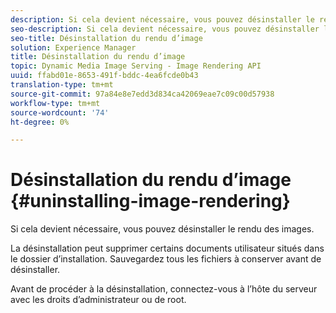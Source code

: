 ```yaml
---
description: Si cela devient nécessaire, vous pouvez désinstaller le rendu des images.
seo-description: Si cela devient nécessaire, vous pouvez désinstaller le rendu des images.
seo-title: Désinstallation du rendu d’image
solution: Experience Manager
title: Désinstallation du rendu d’image
topic: Dynamic Media Image Serving - Image Rendering API
uuid: ffabd01e-8653-491f-bddc-4ea6fcde0b43
translation-type: tm+mt
source-git-commit: 97a84e8e7edd3d834ca42069eae7c09c00d57938
workflow-type: tm+mt
source-wordcount: '74'
ht-degree: 0%

---
```



# Désinstallation du rendu d’image {#uninstalling-image-rendering}

Si cela devient nécessaire, vous pouvez désinstaller le rendu des images.

La désinstallation peut supprimer certains documents utilisateur situés dans le dossier d’installation. Sauvegardez tous les fichiers à conserver avant de désinstaller.

Avant de procéder à la désinstallation, connectez-vous à l’hôte du serveur avec les droits d’administrateur ou de root.
